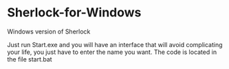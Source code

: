# Sherlock-for-Windows
Windows version of Sherlock

Just run Start.exe and you will have an interface that will avoid complicating your life, you just have to enter the name you want.
The code is located in the file start.bat
